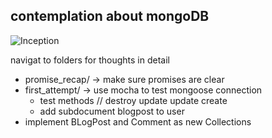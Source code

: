## contemplation about mongoDB


![Inception](http://i1.kym-cdn.com/photos/images/facebook/000/531/557/a88.jpg)

navigat to folders for thoughts in detail
- promise_recap/ -> make sure promises are clear
- first_attempt/ -> use mocha to test mongoose connection
  - test methods // destroy update update create
  - add subdocument blogpost to user
- implement BLogPost and Comment as new Collections  
